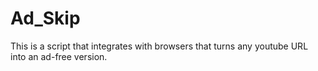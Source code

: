 # Ad_Skip
This is a script that integrates with browsers that turns any youtube URL into an ad-free version.
